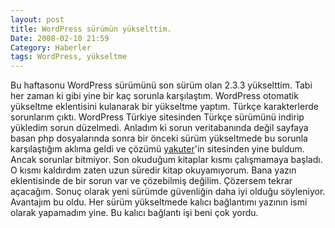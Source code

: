 ```yaml
---
layout: post
title: WordPress sürümün yükselttim.
Date: 2008-02-10 21:59
Category: Haberler
tags: WordPress, yükseltme
---
```


Bu haftasonu WordPress sürümünü son sürüm olan 2.3.3 yükselttim. Tabi
her zaman ki gibi yine bir kaç sorunla karşılaştım. WordPress otomatik
yükseltme eklentisini kulanarak bir yükseltme yaptım. Türkçe
karakterlerde sorunlarım çıktı. WordPress Türkiye sitesinden Türkçe
sürümünü indirip yükledim sorun düzelmedi. Anladım ki sorun
veritabanında değil sayfaya basan php dosyalarında sonra bir önceki
sürüm yükseltmede bu sorunla karşılaştığım aklıma geldi ve çözümü
[yakuter][]'in sitesinden yine buldum. Ancak sorunlar bitmiyor. Son
okuduğum kitaplar kısmı çalışmamaya başladı. O kısmı kaldırdım zaten
uzun süredir kitap okuyamıyorum. Bana yazın eklentisinde de bir sorun
var ve çözebilmiş değilim. Çözersem tekrar açacağım. Sonuç olarak yeni
sürümde güvenliğin daha iyi olduğu söyleniyor. Avantajım bu oldu. Her
sürüm yükseltmede kalıcı bağlantımı yazının ismi olarak yapamadım yine.
Bu kalıcı bağlantı işi beni çok yordu.

  [yakuter]: http://www.yakuter.com/duzenleniyor
